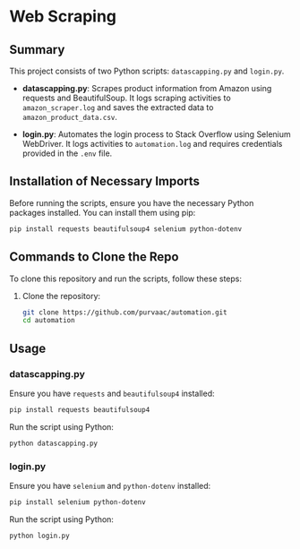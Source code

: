 

# Web Scraping

## Summary

This project consists of two Python scripts: `datascapping.py` and `login.py`. 

- **datascapping.py**: Scrapes product information from Amazon using requests and BeautifulSoup. It logs scraping activities to `amazon_scraper.log` and saves the extracted data to `amazon_product_data.csv`.
  
- **login.py**: Automates the login process to Stack Overflow using Selenium WebDriver. It logs activities to `automation.log` and requires credentials provided in the `.env` file.

## Installation of Necessary Imports

Before running the scripts, ensure you have the necessary Python packages installed. You can install them using pip:

```bash
pip install requests beautifulsoup4 selenium python-dotenv
```


## Commands to Clone the Repo

To clone this repository and run the scripts, follow these steps:

1. Clone the repository:

   ```bash
   git clone https://github.com/purvaac/automation.git
   cd automation
   ```


## Usage

### datascapping.py

Ensure you have `requests` and `beautifulsoup4` installed:

```bash
pip install requests beautifulsoup4
```

Run the script using Python:

```bash
python datascapping.py
```

### login.py

Ensure you have `selenium` and `python-dotenv` installed:

```bash
pip install selenium python-dotenv
```

Run the script using Python:

```bash
python login.py
```

